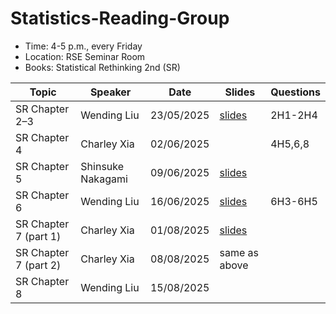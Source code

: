 # Statistics-Reading-Group

- Time: 4-5 p.m., every Friday
- Location: RSE Seminar Room
- Books: Statistical Rethinking 2nd (SR)

| Topic          | Speaker           | Date       | Slides             | Questions |
| -------------- | ----------------- | ---------- | ------------------ | --------- |
| SR Chapter 2–3 | Wending Liu       | 23/05/2025 | [slides](./ch2-3/) | 2H1-2H4   |
| SR Chapter 4   | Charley Xia       | 02/06/2025 |                    | 4H5,6,8   |
| SR Chapter 5   | Shinsuke Nakagami | 09/06/2025 | [slides](./ch5/)   |           |
| SR Chapter 6   | Wending Liu       | 16/06/2025 |   [slides](./ch6/)                 | 6H3-6H5   |
| SR Chapter 7  (part 1) | Charley Xia       | 01/08/2025 |   [slides](https://drive.google.com/file/d/10YhnKm3ashOzXI-MZPRSFqeGqF-FXuXn/view?usp=sharing)                 |   |
| SR Chapter 7  (part 2) | Charley Xia       | 08/08/2025 |      same as above              |   |
| SR Chapter 8 | Wending Liu     | 15/08/2025 |                    |   |


